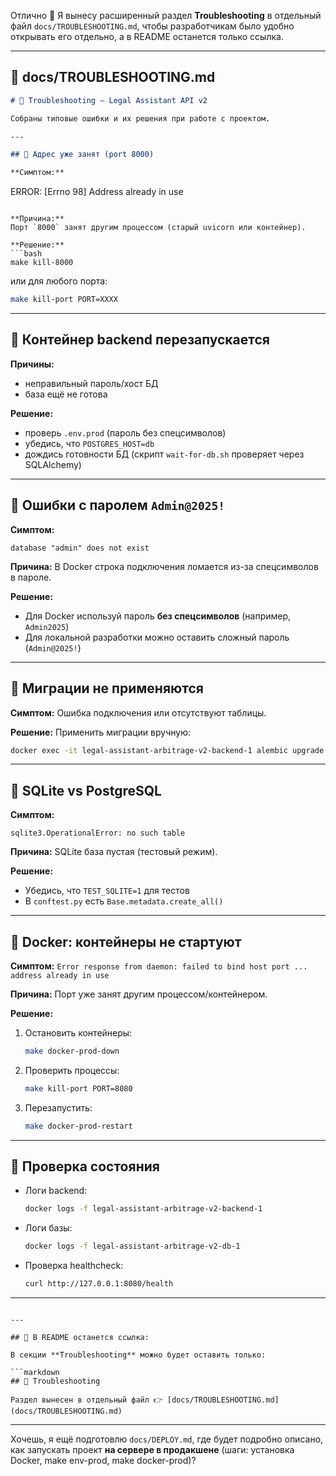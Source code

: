 Отлично 🙌
Я вынесу расширенный раздел **Troubleshooting** в отдельный файл `docs/TROUBLESHOOTING.md`, чтобы разработчикам было удобно открывать его отдельно, а в README останется только ссылка.

---

## 📄 docs/TROUBLESHOOTING.md

```markdown
# 🧨 Troubleshooting — Legal Assistant API v2

Собраны типовые ошибки и их решения при работе с проектом.

---

## 🔹 Адрес уже занят (port 8000)

**Симптом:**
```

ERROR: [Errno 98] Address already in use

````

**Причина:**
Порт `8000` занят другим процессом (старый uvicorn или контейнер).

**Решение:**
```bash
make kill-8000
````

или для любого порта:

```bash
make kill-port PORT=XXXX
```

---

## 🔹 Контейнер backend перезапускается

**Причины:**

* неправильный пароль/хост БД
* база ещё не готова

**Решение:**

* проверь `.env.prod` (пароль без спецсимволов)
* убедись, что `POSTGRES_HOST=db`
* дождись готовности БД (скрипт `wait-for-db.sh` проверяет через SQLAlchemy)

---

## 🔹 Ошибки с паролем `Admin@2025!`

**Симптом:**

```
database "admin" does not exist
```

**Причина:**
В Docker строка подключения ломается из-за спецсимволов в пароле.

**Решение:**

* Для Docker используй пароль **без спецсимволов** (например, `Admin2025`)
* Для локальной разработки можно оставить сложный пароль (`Admin@2025!`)

---

## 🔹 Миграции не применяются

**Симптом:**
Ошибка подключения или отсутствуют таблицы.

**Решение:**
Применить миграции вручную:

```bash
docker exec -it legal-assistant-arbitrage-v2-backend-1 alembic upgrade head
```

---

## 🔹 SQLite vs PostgreSQL

**Симптом:**

```
sqlite3.OperationalError: no such table
```

**Причина:**
SQLite база пустая (тестовый режим).

**Решение:**

* Убедись, что `TEST_SQLITE=1` для тестов
* В `conftest.py` есть `Base.metadata.create_all()`

---

## 🔹 Docker: контейнеры не стартуют

**Симптом:**
`Error response from daemon: failed to bind host port ... address already in use`

**Причина:**
Порт уже занят другим процессом/контейнером.

**Решение:**

1. Остановить контейнеры:

   ```bash
   make docker-prod-down
   ```
2. Проверить процессы:

   ```bash
   make kill-port PORT=8080
   ```
3. Перезапустить:

   ```bash
   make docker-prod-restart
   ```

---

## 🔹 Проверка состояния

* Логи backend:

  ```bash
  docker logs -f legal-assistant-arbitrage-v2-backend-1
  ```
* Логи базы:

  ```bash
  docker logs -f legal-assistant-arbitrage-v2-db-1
  ```
* Проверка healthcheck:

  ```bash
  curl http://127.0.0.1:8080/health
  ```

---

````

---

## 📌 В README останется ссылка:

В секции **Troubleshooting** можно будет оставить только:

```markdown
## 🧨 Troubleshooting

Раздел вынесен в отдельный файл 👉 [docs/TROUBLESHOOTING.md](docs/TROUBLESHOOTING.md)
````

---

Хочешь, я ещё подготовлю `docs/DEPLOY.md`, где будет подробно описано, как запускать проект **на сервере в продакшене** (шаги: установка Docker, make env-prod, make docker-prod)?
